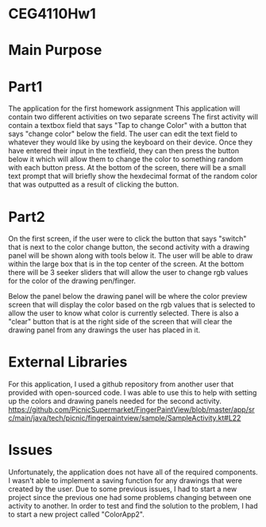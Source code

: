 # CEG4110Hw1
# Main Purpose

# Part1
The application for the first homework assignment
This application will contain two different activities on two separate screens
The first activity will contain a textbox field that says "Tap to change Color" with 
a button that says "change color" below the field. 
The user can edit the text field to whatever they would like by using 
the keyboard on their device.
Once they have entered their input in the textfield, they can then press the button 
below it which will allow them to change the color to something random with each
button press. At the bottom of the screen, there will be a small text
prompt that will briefly show the hexdecimal format of the random color
that was outputted as a result of clicking the button. 

# Part2 
On the first screen, if the user were to click the button that says "switch" that is 
next to the color change button, the second activity with a drawing panel will be shown
along with tools below it. 
The user will be able to draw within the large box that is in the top center of the screen.
At the bottom there will be 3 seeker sliders that will allow the user to change rgb values for
the color of the drawing pen/finger.

Below the panel below the drawing panel will be where the color preview screen that will display
the color based on the rgb values that is selected to allow the user to know what color 
is currently selected. 
There is also a "clear" button that is at the right side of the screen that will
clear the drawing panel from any drawings the user has placed in it.


# External Libraries
For this application, I used a github repository from another user that provided with
open-sourced code. I was able to use this to help with setting up the colors 
and drawing panels needed for the second activity. 
https://github.com/PicnicSupermarket/FingerPaintView/blob/master/app/src/main/java/tech/picnic/fingerpaintview/sample/SampleActivity.kt#L22

# Issues
Unfortunately, the application does not have all of the required components. 
I wasn't able to implement a saving function for any drawings that were created
by the user. 
Due to some previous issues, I had to start a new project since the previous one had some
problems changing between one activity to another. In order to test and find the
solution to the problem, I had to start a new project called "ColorApp2". 



